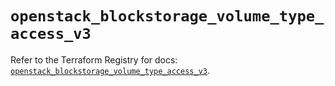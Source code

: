 # `openstack_blockstorage_volume_type_access_v3`

Refer to the Terraform Registry for docs: [`openstack_blockstorage_volume_type_access_v3`](https://registry.terraform.io/providers/terraform-provider-openstack/openstack/1.54.1/docs/resources/blockstorage_volume_type_access_v3).
